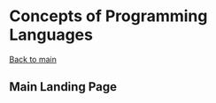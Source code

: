 # Concepts of Programming Languages 
[Back to main](https://github.com/TreyBMorris/notes)
## Main Landing Page
